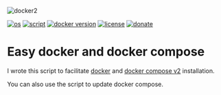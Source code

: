 ![docker2](https://user-images.githubusercontent.com/68069659/184501656-9079ee44-37bf-4ad2-af34-03f192fe94b1.gif)

[![os](https://img.shields.io/badge/os-linux-red)](https://www.linux.org/)
[![script](https://img.shields.io/badge/script-bash-orange)](https://www.gnu.org/software/bash/)
[![docker version](https://img.shields.io/badge/docker%20version-20.10-brightgreen)](https://www.docker.com/)
[![license](https://img.shields.io/badge/license-Apache--2.0-yellowgreen)](https://apache.org/licenses/LICENSE-2.0)
[![donate](https://img.shields.io/badge/donate-wango-blue)](https://www.wango.org/donate.aspx)


# Easy docker and docker compose

I wrote this script to facilitate [docker](https://www.docker.com/) and [docker compose v2](https://docs.docker.com/compose/cli-command/) installation.

You can also use the script to update docker compose.
